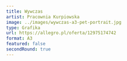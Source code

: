 ```yaml
---
title: Wywczas
artist: Pracownia Kurpiowska
image: ../images/wywczas-a3-pet-portrait.jpg
type: Grafika
url: https://allegro.pl/oferta/12975174742
format: A3
featured: false
secondRound: true
---
```

